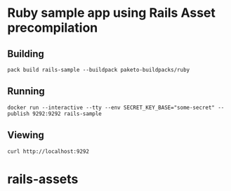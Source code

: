 # Ruby sample app using Rails Asset precompilation 

## Building

`pack build rails-sample --buildpack paketo-buildpacks/ruby`

## Running

`docker run --interactive --tty --env SECRET_KEY_BASE="some-secret" --publish 9292:9292 rails-sample`

## Viewing

`curl http://localhost:9292`
# rails-assets
